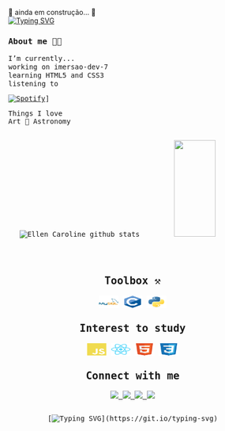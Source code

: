 🚧 ainda em construção... 🚧
<br>
[![Typing SVG](https://readme-typing-svg.herokuapp.com/?color=FFFAF0&size=24&center=true&vCenter=true&width=1000&lines=Hi+there!+My+name+is+Ellen+Caroline+/ᐠ+•+˕+•マ♡;Front-end+developer+and+UX/UI+lover;Always+learning+new+things)](https://git.io/typing-svg)

<h3> <samp> About me 🐱‍💻 </h3>
<samp> I’m currently... 
<br>     working on imersao-dev-7
<br>     learning HTML5 and CSS3
<br>     listening to 
 
[![Spotify](https://spotify-novatorem-bino8zq4v-ellen-caroline.vercel.app/api/spotify)](https://open.spotify.com/user/ypcfcxkfi34sg6z748p78hqb6)]

 Things I love <br>
 Art 
 🔭 Astronomy
 

##

<div align="center">  
  <img width="49%" height="195px" src="https://github-readme-stats.vercel.app/api?username=ellen-caroline&show_icons=true&count_private=true&hide_border=true&title_color=de3163&icon_color=FFFAF0&text_color=FFFAF0&bg_color=0d1117&rank_icon=github" alt="Ellen Caroline github stats" /> 
  <img width="41%" height="195px" src="https://github-readme-stats.vercel.app/api/top-langs/?username=ellen-caroline&layout=compact&hide_border=true&title_color=de3163&text_color=de3163&bg_color=0d1117" />
</div>

##

<div  align="center"> 
  <div style="display: inline_block"><br>
    <h2 align="center"> <samp> Toolbox ⚒️ </h2>
    <img align="center" height="25" width="40" alt="mysql-icon" src="https://raw.githubusercontent.com/devicons/devicon/master/icons/mysql/mysql-original-wordmark.svg">
    <img align="center" height="25" width="40" alt="c-icon" src="https://raw.githubusercontent.com/devicons/devicon/master/icons/c/c-original.svg">
    <img align="center" height="25" width="40" alt="phyton-icon" src="https://raw.githubusercontent.com/devicons/devicon/master/icons/python/python-original.svg">
  </div>

  <div> 
    <h2 align="center"> <samp> Interest to study </h2>
    <img align="center" height="25" width="40" alt="js-icon"  src="https://raw.githubusercontent.com/devicons/devicon/master/icons/javascript/javascript-plain.svg">
    <img align="center" height="25" width="40" alt="react-icon" src="https://raw.githubusercontent.com/devicons/devicon/master/icons/react/react-original.svg">
    <img align="center" height="25" width="40" alt="html-icon" src="https://raw.githubusercontent.com/devicons/devicon/master/icons/html5/html5-original.svg">
    <img align="center" height="25" width="40" alt="css-icon" src="https://raw.githubusercontent.com/devicons/devicon/master/icons/css3/css3-original.svg">
   </div>

<div  align="center"> 
 <div>
  <h2 aligh="left"> <samp> Connect with me </h2>
   <a href="https://www.notion.so/Portf-lio-e83be7d616314e0b96a860c3b77c70d2" target="_blank"> <img width="75" src="https://img.shields.io/badge/Notion-000000?style=for-the-badge&logo=notion&logoColor=white" target="_blank"> </a>
   <a href="https://www.figma.com/@ellencaroline" target="_blank"> <img width="58" src="https://img.shields.io/badge/Figma-F24E1E?style=for-the-badge&logo=figma&logoColor=white" target="_blank"> </a>
   <a href="https://br.pinterest.com/ellencaroline0107/" target="_blank"> <img width="75" src="https://img.shields.io/badge/Pinterest-%23E60023.svg?&style=for-the-badge&logo=Pinterest&logoColor=white" target="_blank"> </a>
   <a href="https://www.linkedin.com/in/ellen-caroline0107/" target="_blank"> <img width="70" src="https://img.shields.io/badge/-LinkedIn-%230077B5?style=for-the-badge&logo=linkedin&logoColor=white" target="_blank"> </a>
 </div>
</div>

##

[![Typing SVG](https://readme-typing-svg.demolab.com?font=Fira+Code&weight=100&size=15&duration=4000&pause=500&color=FFFAF0&center=true&multiline=true&width=650&height=290&lines=And+the+universe+said+everything+you+need+is+within+you;And+the+universe+said+you+are+stronger+than+you+know;And+the+universe+said+you+are+the+daylight;And+the+universe+said+you+are+the+night;And+the+universe+said+the+darkness+you+fight+is+within+you;And+the+universe+said+the+light+you+seek+is+within+you;And+the+universe+said+you+are+not+alone;And+the+universe+said+you+are+not+separate+from+every+other+thing;And+the+universe+said+you+are+the+universe+tasting+itself%2C;+talking+to+itself%2C+;reading+its+own+code;+;End+Poem+-+Julian+Gough;+.+++*+++++.+++++++*++++.%F0%9F%8C%99++++++*++++.++*++++*+++++*+++%E2%98%84%EF%B8%8F.++++*++++++*++++.++++++%F0%9F%8C%8D*++++++.+++++.++++*+++%F0%9F%92%AB+*++++.++++++*++++++.+++++.++*.+++++++%E2%9C%A8+*++++.++*+++++%F0%9F%8C%91+++++++.++++*++++%E2%98%84%EF%B8%8F+++++*++++.++*+++++%F0%9F%8C%95++.++++*++++.++*++.++++++*++++.++++++*.++++*+++++*+++.++.+*)](https://git.io/typing-svg)
